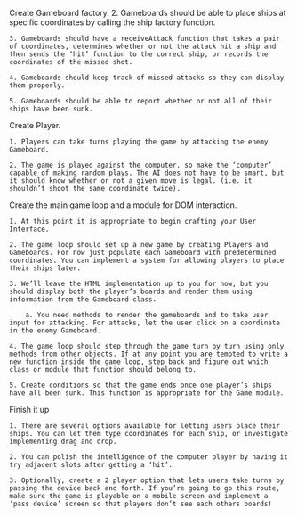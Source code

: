 Create Gameboard factory.
    2. Gameboards should be able to place ships at specific coordinates by calling the ship factory function.

    3. Gameboards should have a receiveAttack function that takes a pair of coordinates, determines whether or not the attack hit a ship and then sends the ‘hit’ function to the correct ship, or records the coordinates of the missed shot.
    
    4. Gameboards should keep track of missed attacks so they can display them properly.

    5. Gameboards should be able to report whether or not all of their ships have been sunk.

Create Player.

    1. Players can take turns playing the game by attacking the enemy Gameboard.

    2. The game is played against the computer, so make the ‘computer’ capable of making random plays. The AI does not have to be smart, but it should know whether or not a given move is legal. (i.e. it shouldn’t shoot the same coordinate twice).

Create the main game loop and a module for DOM interaction.

    1. At this point it is appropriate to begin crafting your User Interface.

    2. The game loop should set up a new game by creating Players and Gameboards. For now just populate each Gameboard with predetermined coordinates. You can implement a system for allowing players to place their ships later.

    3. We’ll leave the HTML implementation up to you for now, but you should display both the player’s boards and render them using information from the Gameboard class.

        a. You need methods to render the gameboards and to take user input for attacking. For attacks, let the user click on a coordinate in the enemy Gameboard.

    4. The game loop should step through the game turn by turn using only methods from other objects. If at any point you are tempted to write a new function inside the game loop, step back and figure out which class or module that function should belong to.

    5. Create conditions so that the game ends once one player’s ships have all been sunk. This function is appropriate for the Game module.

Finish it up

    1. There are several options available for letting users place their ships. You can let them type coordinates for each ship, or investigate implementing drag and drop.

    2. You can polish the intelligence of the computer player by having it try adjacent slots after getting a ‘hit’.

    3. Optionally, create a 2 player option that lets users take turns by passing the device back and forth. If you’re going to go this route, make sure the game is playable on a mobile screen and implement a ‘pass device’ screen so that players don’t see each others boards!